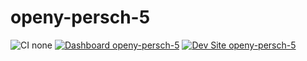 # openy-persch-5

![CI none](https://img.shields.io/badge/ci-none-orange.svg)
[![Dashboard openy-persch-5](https://img.shields.io/badge/dashboard-openy_persch_5-yellow.svg)](https://dashboard.pantheon.io/sites/c340c645-14cb-4559-9b80-15aafb1f0e56#dev/code)
[![Dev Site openy-persch-5](https://img.shields.io/badge/site-openy_persch_5-blue.svg)](http://dev-openy-persch-5.pantheonsite.io/)